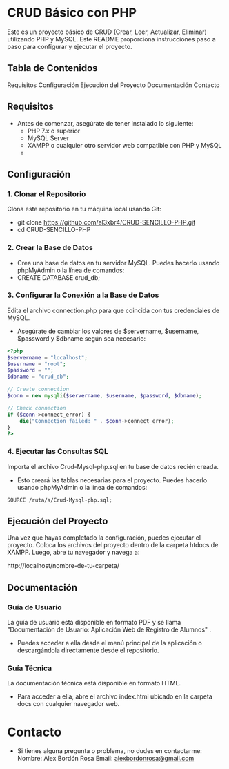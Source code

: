 # CRUD Básico con PHP
Este es un proyecto básico de CRUD (Crear, Leer, Actualizar, Eliminar) utilizando PHP y MySQL. Este README proporciona instrucciones paso a paso para configurar y ejecutar el proyecto.
## Tabla de Contenidos
Requisitos
Configuración
Ejecución del Proyecto
Documentación
Contacto
## Requisitos
- Antes de comenzar, asegúrate de tener instalado lo siguiente:
  - PHP 7.x o superior
  - MySQL Server
  - XAMPP o cualquier otro servidor web compatible con PHP y MySQL
  - 
## Configuración
### 1. Clonar el Repositorio
Clona este repositorio en tu máquina local usando Git:
- git clone https://github.com/al3xbr4/CRUD-SENCILLO-PHP.git
- cd CRUD-SENCILLO-PHP

### 2. Crear la Base de Datos
- Crea una base de datos en tu servidor MySQL. Puedes hacerlo usando phpMyAdmin o la línea de comandos:
- CREATE DATABASE crud_db;

### 3. Configurar la Conexión a la Base de Datos
Edita el archivo connection.php para que coincida con tus credenciales de MySQL.
- Asegúrate de cambiar los valores de $servername, $username, $password y $dbname según sea necesario:
```php
<?php
$servername = "localhost";
$username = "root";
$password = "";
$dbname = "crud_db";

// Create connection
$conn = new mysqli($servername, $username, $password, $dbname);

// Check connection
if ($conn->connect_error) {
    die("Connection failed: " . $conn->connect_error);
}
?>
````
### 4. Ejecutar las Consultas SQL
Importa el archivo Crud-Mysql-php.sql en tu base de datos recién creada.
- Esto creará las tablas necesarias para el proyecto.
Puedes hacerlo usando phpMyAdmin o la línea de comandos:
````
SOURCE /ruta/a/Crud-Mysql-php.sql;
````
## Ejecución del Proyecto
Una vez que hayas completado la configuración, puedes ejecutar el proyecto.
Coloca los archivos del proyecto dentro de la carpeta htdocs de XAMPP. Luego, abre tu navegador y navega a:

http://localhost/nombre-de-tu-carpeta/

## Documentación

###  Guía de Usuario
La guía de usuario está disponible en formato PDF y se llama "Documentación de Usuario: Aplicación Web de Registro de Alumnos" . 
- Puedes acceder a ella desde el menú principal de la aplicación o descargándola directamente desde el repositorio.

###  Guía Técnica
La documentación técnica está disponible en formato HTML.
- Para acceder a ella, abre el archivo index.html ubicado en la carpeta docs con cualquier navegador web.

# Contacto
- Si tienes alguna pregunta o problema, no dudes en contactarme:
Nombre: Alex Bordón Rosa
Email: alexbordonrosa@gmail.com
